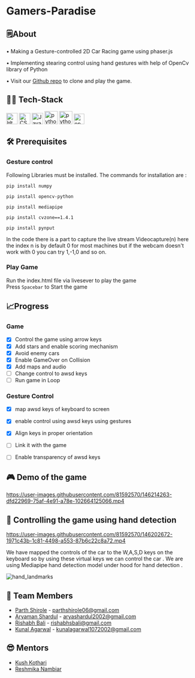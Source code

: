 # Gamers-Paradise

## 🗒️About

• Making a Gesture-controlled 2D Car Racing game using phaser.js

• Implementing stearing control using hand gestures with help of OpenCv library of Python

• Visit our [Github repo](https://github.com/ParthShirole/Gamers-Paradise) to clone and play the game.


## 👨‍💻 Tech-Stack

<p>
<image src="https://github.com/get-icon/geticon/blob/master/icons/html-5.svg" width=30 title="Html">
<image src="https://github.com/get-icon/geticon/blob/master/icons/css-3.svg" width=30 title="CSS">
<image src="https://github.com/get-icon/geticon/blob/master/icons/javascript.svg" width=30 title="Javascript">
<image src="https://github.com/get-icon/geticon/raw/master/icons/python.svg" width=35 title="python">
<image src="https://phaser.io/images/github/300/sample1.png" width=35 title="python">
<image src="https://github.com/get-icon/geticon/blob/master/icons/opencv.svg" width=28 title="opencv">
</p>

 
## 🛠️ Prerequisites 
  ### <b>Gesture control</b>
  Following Libraries must be installed. 
  The commands for installation are :<br/>
 ```
 pip install numpy
 ```
 ```
 pip install opencv-python
 ```
 ```
 pip install mediapipe
 ```
 ```
 pip install cvzone==1.4.1 
 ```
 ```
 pip install pynput
 ```
  In the code there is a part to capture the live stream Videocapture(n) here the index n is by default 0 for most machines but if the webcam doesn't work with 0 you can try 1,-1,0 and so on. 
<br/>
### <b>Play Game</b>
Run the index.html file via livesever to play the game<br>
Press ```Spacebar``` to Start the game<br/> 

## 📈Progress

### Game
- [x] Control the game using arrow keys
- [x] Add stars and enable scoring mechanism
- [x] Avoid enemy cars
- [x] Enable GameOver on Collision
- [x] Add maps and audio
- [ ] Change control to awsd keys
- [ ] Run game in Loop
### Gesture Control
- [x] map awsd keys of keyboard to screen
- [x] enable control using awsd keys using gestures
- [x] Align keys in proper orientation 
- [ ] Link it with the game
- [ ] Enable transparency of awsd keys


  
## 🎮 Demo of the game


https://user-images.githubusercontent.com/81592570/146214263-dfd22969-75af-4e91-a78e-102664125066.mp4


## 👋 Controlling the game using hand detection 
  
  
  

https://user-images.githubusercontent.com/81592570/146202672-1971c43b-1c81-4498-a553-87b6c22c8a72.mp4

We have mapped the controls of the car to the W,A,S,D keys on the keyboard so by using these virtual keys we can control the car .
  We are using Mediapipe hand detection model under hood for hand detection . 
  
  
  ![hand_landmarks](https://user-images.githubusercontent.com/81592570/146204032-e8524d4c-97db-461f-9d6e-6018c3275de2.png)

  


 
## 🏅 Team Members

- [Parth Shirole](https://github.com/ParthShirole) - parthshirole06@gmail.com
- [Aryaman Shardul](https://github.com/Aryaman22102002) - aryashardul2002@gmail.com
- [Rishabh Bali](https://github.com/Ris-Bali) - rishabhsbali@gmail.com
- [Kunal Agarwal](https://github.com/KunalA18) - kunalagarwal1072002@gmail.com 

## 😎 Mentors 
- [Kush Kothari](https://github.com/kkothari2001) 
- [Reshmika Nambiar](https://github.com/Reshmika-Nambiar)
  
  
